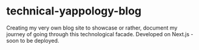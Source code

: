 # technical-yappology-blog
Creating my very own blog site to showcase or rather, document my journey of going through this technological facade. Developed on Next.js - soon to be deployed.
